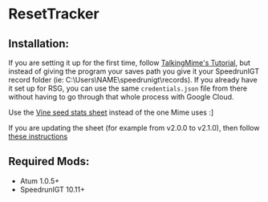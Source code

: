 # ResetTracker
## Installation:

If you are setting it up for the first time, follow [TalkingMime's Tutorial](https://youtu.be/KIAo3Lgsk_Q), but instead of giving the program your saves path you give it your SpeedrunIGT record folder (ie: C:\\Users\\NAME\\speedrunigt\\records). If you already have it set up for RSG, you can use the same `credentials.json` file from there without having to go through that whole process with Google Cloud.

Use the [Vine seed stats sheet](https://docs.google.com/spreadsheets/d/1KszTT91pKySH3FtlqxCAWA9-Rd8_mN3q5e0WF8yESMA/edit?usp=sharing) instead of the one Mime uses :]

If you are updating the sheet (for example from v2.0.0 to v2.1.0), then follow [these instructions](https://www.youtube.com/watch?v=cjwNfe0iMJk)

## Required Mods:
- Atum 1.0.5+
- SpeedrunIGT 10.11+
